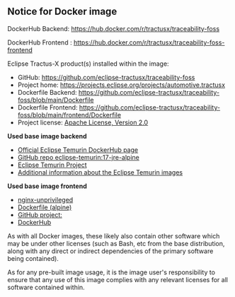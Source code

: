 ## Notice for Docker image

DockerHub Backend: https://hub.docker.com/r/tractusx/traceability-foss

DockerHub Frontend : https://hub.docker.com/r/tractusx/traceability-foss-frontend

Eclipse Tractus-X product(s) installed within the image:

- GitHub: https://github.com/eclipse-tractusx/traceability-foss
- Project home: https://projects.eclipse.org/projects/automotive.tractusx
- Dockerfile Backend: https://github.com/eclipse-tractusx/traceability-foss/blob/main/Dockerfile
- Dockerfile Frontend: https://github.com/eclipse-tractusx/traceability-foss/blob/main/frontend/Dockerfile
- Project license: [Apache License, Version 2.0](https://github.com/eclipse-tractusx/traceability-foss/blob/main/LICENSE)

**Used base image backend**

- [Official Eclipse Temurin DockerHub page](https://hub.docker.com/_/eclipse-temurin)
- [GitHub repo eclipse-temurin:17-jre-alpine](https://github.com/adoptium/containers)
- [Eclipse Temurin Project](https://projects.eclipse.org/projects/adoptium.temurin)
- [Additional information about the Eclipse Temurin images](https://github.com/docker-library/repo-info/tree/master/repos/eclipse-temurin)

**Used base image frontend**

- [nginx-unprivileged](https://hub.docker.com/r/nginxinc/nginx-unprivileged)
- [Dockerfile (alpine)](https://github.com/nginxinc/docker-nginx-unprivileged/blob/main/Dockerfile-alpine.template)
- [GitHub project:](https://github.com/nginxinc/docker-nginx-unprivileged)
- [DockerHub](https://hub.docker.com/r/nginxinc/nginx-unprivileged)

As with all Docker images, these likely also contain other software which may be under other licenses (such as Bash, etc from the base distribution, along with any direct or indirect dependencies of the primary software being contained).

As for any pre-built image usage, it is the image user's responsibility to ensure that any use of this image complies with any relevant licenses for all software contained within.
